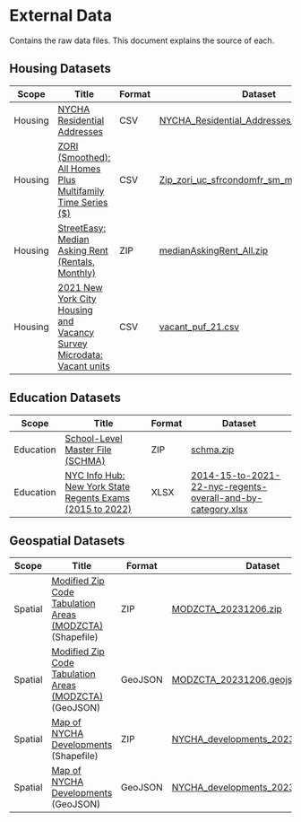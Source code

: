# External Data

Contains the raw data files. This document explains the source of each.

## Housing Datasets

| Scope   | Title                                                                   | Format | Dataset                                    |
|---------|-------------------------------------------------------------------------|--------|--------------------------------------------|
| Housing | [NYCHA Residential Addresses]                                           | CSV    | [NYCHA_Residential_Addresses_20231206.csv] |
| Housing | [ZORI (Smoothed): All Homes Plus Multifamily Time Series ($)]           | CSV    | [Zip_zori_uc_sfrcondomfr_sm_month.csv]     |
| Housing | [StreetEasy: Median Asking Rent (Rentals, Monthly)]                     | ZIP    | [medianAskingRent_All.zip]                 |
| Housing | [2021 New York City Housing and Vacancy Survey Microdata: Vacant units] | CSV    | [vacant_puf_21.csv]                        |

## Education Datasets

| Scope     | Title                                                       | Format | Dataset                                                       |
|-----------|-------------------------------------------------------------|--------|---------------------------------------------------------------|
| Education | [School-Level Master File (SCHMA)]                          | ZIP    | [schma.zip]                                                   |
| Education | [NYC Info Hub: New York State Regents Exams (2015 to 2022)] | XLSX   | [2014-15-to-2021-22-nyc-regents-overall-and-by-category.xlsx] |

## Geospatial Datasets

| Scope   | Title                                                      | Format  | Dataset                               |
|---------|------------------------------------------------------------|---------|---------------------------------------|
| Spatial | [Modified Zip Code Tabulation Areas (MODZCTA)] (Shapefile) | ZIP     | [MODZCTA_20231206.zip]                |
| Spatial | [Modified Zip Code Tabulation Areas (MODZCTA)] (GeoJSON)   | GeoJSON | [MODZCTA_20231206.geojson]            |
| Spatial | [Map of NYCHA Developments] (Shapefile)                    | ZIP     | [NYCHA_developments_20231206.zip]     |
| Spatial | [Map of NYCHA Developments] (GeoJSON)                      | GeoJSON | [NYCHA_developments_20231206.geojson] |

<!-- EXTERNAL LINKS -->
[NYCHA Residential Addresses]: https://data.cityofnewyork.us/Housing-Development/NYCHA-Residential-Addresses/3ub5-4ph8
[ZORI (Smoothed): All Homes Plus Multifamily Time Series ($)]: https://www.zillow.com/research/data/
[StreetEasy: Median Asking Rent (Rentals, Monthly)]: https://streeteasy.com/blog/data-dashboard/
[2021 New York City Housing and Vacancy Survey Microdata: Vacant units]: https://www.census.gov/data/datasets/2021/demo/nychvs/microdata.html
[School-Level Master File (SCHMA)]: https://steinhardt.nyu.edu/research-alliance/research/school-level-master-file
[NYC Info Hub: New York State Regents Exams (2015 to 2022)]: https://infohub.nyced.org/reports/academics/test-results
[Modified Zip Code Tabulation Areas (MODZCTA)]: https://data.cityofnewyork.us/Health/Modified-Zip-Code-Tabulation-Areas-MODZCTA-/pri4-ifjk
[Map of NYCHA Developments]: https://data.cityofnewyork.us/Housing-Development/Map-of-NYCHA-Developments/i9rv-hdr5

<!-- DATASET LINKS -->
[NYCHA_Residential_Addresses_20231206.csv]: NYCHA_Residential_Addresses_20231206.csv.Zone.Identifier
[Zip_zori_uc_sfrcondomfr_sm_month.csv]: Zip_zori_uc_sfrcondomfr_sm_month.csv.Zone.Identifier
[medianAskingRent_All.zip]: medianAskingRent_All.zip.Zone.Identifier
[vacant_puf_21.csv]: vacant_puf_21.csv.Zone.Identifier
[schma.zip]: schma.zip.Zone.Identifier
[2014-15-to-2021-22-nyc-regents-overall-and-by-category.xlsx]: 2014-15-to-2021-22-nyc-regents-overall-and-by-category.xlsx.Zone.Identifier
[MODZCTA_20231206.zip]: MODZCTA_20231206.zip.Zone.Identifier
[MODZCTA_20231206.geojson]: MODZCTA_20231206.geojson.Zone.Identifier
[NYCHA_developments_20231206.zip]: NYCHA_developments_20231206.zip.Zone.Identifier
[NYCHA_developments_20231206.geojson]: NYCHA_developments_20231206.geojson.Zone.Identifier
